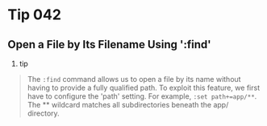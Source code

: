 # Tip 042

## Open a File by Its Filename Using ':find'

1. tip

> The `:find` command allows us to open a file by its name without having to provide a fully qualified path. To exploit this feature, we first have to configure the 'path' setting.
> For example, `:set path+=app/**`. The \*\* wildcard matches all subdirectories beneath the app/ directory.
